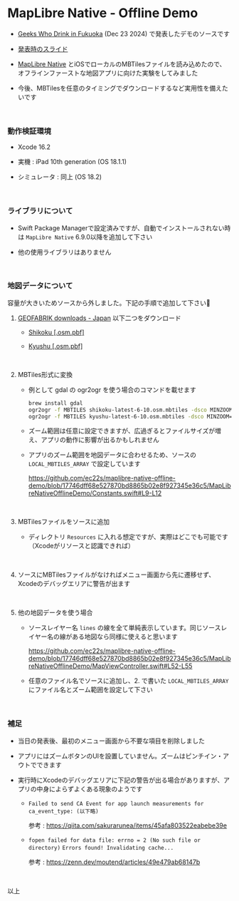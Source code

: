 # MapLibre Native - Offline Demo
- [Geeks Who Drink in Fukuoka](https://nulab.connpass.com/event/339775/) (Dec 23 2024) で発表したデモのソースです

- [発表時のスライド](https://github.com/user-attachments/files/18246997/20241223_Fukuoka.pdf)

- [MapLibre Native](https://github.com/maplibre/maplibre-native) とiOSでローカルのMBTilesファイルを読み込めたので、オフラインファーストな地図アプリに向けた実験をしてみました

- 今後、MBTilesを任意のタイミングでダウンロードするなど実用性を備えたいです

<br>

### 動作検証環境
- Xcode 16.2

- 実機 : iPad 10th generation (OS 18.1.1)

- シミュレータ : 同上 (OS 18.2)

<br>

### ライブラリについて
- Swift Package Managerで設定済みですが、自動でインストールされない時は `MapLibre Native` 6.9.0以降を追加して下さい

- 他の使用ライブラリはありません

<br>

### 地図データについて
容量が大きいためソースから外しました。下記の手順で追加して下さい🙇

1. [GEOFABRIK downloads - Japan](https://download.geofabrik.de/asia/japan.html) 以下二つをダウンロード

    - [Shikoku [.osm.pbf]](https://download.geofabrik.de/asia/japan/shikoku-latest.osm.pbf)

    - [Kyushu [.osm.pbf]](https://download.geofabrik.de/asia/japan/kyushu-latest.osm.pbf)

<br>

2. MBTiles形式に変換

    - 例として gdal の ogr2ogr を使う場合のコマンドを載せます

      ```sh
      brew install gdal
      ogr2ogr -f MBTILES shikoku-latest-6-10.osm.mbtiles -dsco MINZOOM=6 -dsco MAXZOOM=10 "shikoku-latest.osm.pbf"
      ogr2ogr -f MBTILES kyushu-latest-6-10.osm.mbtiles -dsco MINZOOM=6 -dsco MAXZOOM=10 "kyushu-latest.osm.pbf"
      ```
    - ズーム範囲は任意に設定できますが、広過ぎるとファイルサイズが増え、アプリの動作に影響が出るかもしれません

    - アプリのズーム範囲を地図データに合わせるため、ソースの `LOCAL_MBTILES_ARRAY` で設定しています

      https://github.com/ec22s/maplibre-native-offline-demo/blob/17746dff68e527870bd8865b02e8f927345e36c5/MapLibreNativeOfflineDemo/Constants.swift#L9-L12

<br>

3. MBTilesファイルをソースに追加

    - ディレクトリ `Resources` に入れる想定ですが、実際はどこでも可能です（Xcodeがリソースと認識できれば）

<br>

4. ソースにMBTilesファイルがなければメニュー画面から先に遷移せず、Xcodeのデバッグエリアに警告が出ます

<br>

5. 他の地図データを使う場合

    - ソースレイヤー名 `lines` の線を全て単純表示しています。同じソースレイヤー名の線がある地図なら同様に使えると思います

      https://github.com/ec22s/maplibre-native-offline-demo/blob/17746dff68e527870bd8865b02e8f927345e36c5/MapLibreNativeOfflineDemo/MapViewController.swift#L52-L55

    - 任意のファイル名でソースに追加し、2. で書いた `LOCAL_MBTILES_ARRAY` にファイル名とズーム範囲を設定して下さい

<br>

### 補足
- 当日の発表後、最初のメニュー画面から不要な項目を削除しました

- アプリにはズームボタンのUIを設置していません。ズームはピンチイン・アウトでできます

- 実行時にXcodeのデバッグエリアに下記の警告が出る場合がありますが、アプリの中身によらずよくある現象のようです

  - `Failed to send CA Event for app launch measurements for ca_event_type: (以下略)`

    参考 : https://qiita.com/sakurarunea/items/45afa803522eabebe39e

  - `fopen failed for data file: errno = 2 (No such file or directory)`
    `Errors found! Invalidating cache...`

    参考 : https://zenn.dev/moutend/articles/49e479ab68147b

<br>

以上
